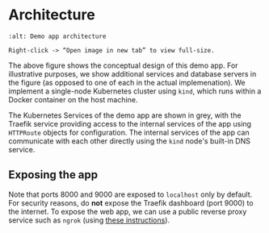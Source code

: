 # Architecture

<!--
```{kroki}
:type: plantuml
:caption: Right-click -> "Open image in new tab"  to view full-size.

@startuml

cloud "Internet" as my_cloud {
  portout "            https" as cloud443
}

node Host {
  portin "           8000\n                            TLS termination" as host8000
  portin "9000" as host9000
node "kind Docker container" as kind {
 portin "          8000" as 8000
 portin "      9000" as 9000
 [Traefik]
 [Main\nfrontend\npage] as podFE
 card "Module A" as svcA {
   [Frontend] as podA_Frontend
   [REST API] as podA_API
 }
 card "Module B" as svcB {
   [Integrated\nApp] as podB
 }
 card "Module C" as svcC {
   [Integrated\nApp] as podC
 }
 card Databases as db {
   [Database\nserver 0] as db0
   [Database\nserver 1] as db1
 }
}
}

cloud443 -- host8000 : " Public reverse proxy\n (e.g. ngrok)               \n\n"
host8000 -- 8000 : "(kubectl port-forward)\n"
host9000 -- 9000 : "(kubectl port-forward)\n"
8000 -- Traefik : " web"
9000 -- Traefik : "dashboard"

Traefik -- podFE : "HTTPRoute\n/"
Traefik -- podA_Frontend : "HTTPRoute\n/moduleA/frontend"
Traefik -- podA_API : "HTTPRoute\n/moduleA/api"
Traefik -- podB : "HTTPRoute\n/moduleB"
Traefik -- podC : "HTTPRoute\n/moduleC"

podA_Frontend . podA_API

podA_API .. db0
podB .. db0
podB .. db1
podC .. db1

@enduml
```
-->
```{figure} _images/arch.svg
:alt: Demo app architecture

Right-click -> “Open image in new tab” to view full-size.
```

The above figure shows the conceptual design of this demo app. For illustrative purposes, we show additional services and database servers in the figure (as opposed to one of each in the actual implemenation).  We implement a single-node Kubernetes cluster using `kind`, which runs within a Docker container on the host machine.

The Kubernetes Services of the demo app are shown in grey, with the Traefik service providing access to the internal services of the app using `HTTPRoute` objects for configuration.  The internal services of the app can communicate with each other directly using the `kind` node's built-in DNS service.

## Exposing the app

Note that ports 8000 and 9000 are exposed to `localhost` only by default. For security reasons, do **not** expose the Traefik dashboard (port 9000) to the internet.  To expose the web app, we can use a public reverse proxy service such as `ngrok` (using [these instructions](https://ngrok.com/docs/getting-started/)).